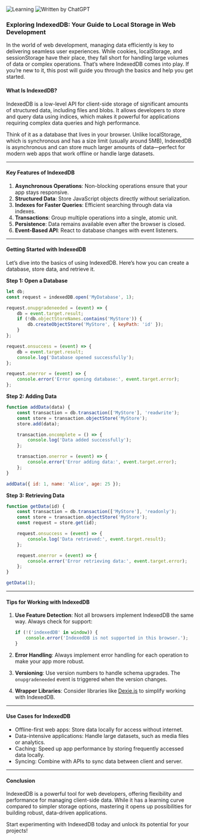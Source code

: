 ![Learning](https://img.shields.io/badge/Self_Education-8A2BE2)
![Written by ChatGPT](https://img.shields.io/badge/written_by-ChatGPT-brightgreen)

### Exploring IndexedDB: Your Guide to Local Storage in Web Development

In the world of web development, managing data efficiently is key to delivering seamless user experiences. While cookies, localStorage, and sessionStorage have their place, they fall short for handling large volumes of data or complex operations. That’s where IndexedDB comes into play. If you’re new to it, this post will guide you through the basics and help you get started.

#### What Is IndexedDB?

IndexedDB is a low-level API for client-side storage of significant amounts of structured data, including files and blobs. It allows developers to store and query data using indices, which makes it powerful for applications requiring complex data queries and high performance.

Think of it as a database that lives in your browser. Unlike localStorage, which is synchronous and has a size limit (usually around 5MB), IndexedDB is asynchronous and can store much larger amounts of data—perfect for modern web apps that work offline or handle large datasets.

---

#### Key Features of IndexedDB

1. **Asynchronous Operations**: Non-blocking operations ensure that your app stays responsive.
2. **Structured Data**: Store JavaScript objects directly without serialization.
3. **Indexes for Faster Queries**: Efficient searching through data via indexes.
4. **Transactions**: Group multiple operations into a single, atomic unit.
5. **Persistence**: Data remains available even after the browser is closed.
6. **Event-Based API**: React to database changes with event listeners.

---

#### Getting Started with IndexedDB

Let’s dive into the basics of using IndexedDB. Here’s how you can create a database, store data, and retrieve it.

**Step 1: Open a Database**

```javascript
let db;
const request = indexedDB.open('MyDatabase', 1);

request.onupgradeneeded = (event) => {
    db = event.target.result;
    if (!db.objectStoreNames.contains('MyStore')) {
        db.createObjectStore('MyStore', { keyPath: 'id' });
    }
};

request.onsuccess = (event) => {
    db = event.target.result;
    console.log('Database opened successfully');
};

request.onerror = (event) => {
    console.error('Error opening database:', event.target.error);
};
```

**Step 2: Adding Data**

```javascript
function addData(data) {
    const transaction = db.transaction(['MyStore'], 'readwrite');
    const store = transaction.objectStore('MyStore');
    store.add(data);

    transaction.oncomplete = () => {
        console.log('Data added successfully');
    };

    transaction.onerror = (event) => {
        console.error('Error adding data:', event.target.error);
    };
}

addData({ id: 1, name: 'Alice', age: 25 });
```

**Step 3: Retrieving Data**

```javascript
function getData(id) {
    const transaction = db.transaction(['MyStore'], 'readonly');
    const store = transaction.objectStore('MyStore');
    const request = store.get(id);

    request.onsuccess = (event) => {
        console.log('Data retrieved:', event.target.result);
    };

    request.onerror = (event) => {
        console.error('Error retrieving data:', event.target.error);
    };
}

getData(1);
```

---

#### Tips for Working with IndexedDB

1. **Use Feature Detection**: Not all browsers implement IndexedDB the same way. Always check for support:

    ```javascript
    if (!('indexedDB' in window)) {
        console.error('IndexedDB is not supported in this browser.');
    }
    ```

2. **Error Handling**: Always implement error handling for each operation to make your app more robust.

3. **Versioning**: Use version numbers to handle schema upgrades. The `onupgradeneeded` event is triggered when the version changes.

4. **Wrapper Libraries**: Consider libraries like [Dexie.js](https://dexie.org/) to simplify working with IndexedDB.

---

#### Use Cases for IndexedDB

- Offline-first web apps: Store data locally for access without internet.
- Data-intensive applications: Handle large datasets, such as media files or analytics.
- Caching: Speed up app performance by storing frequently accessed data locally.
- Syncing: Combine with APIs to sync data between client and server.

---

#### Conclusion

IndexedDB is a powerful tool for web developers, offering flexibility and performance for managing client-side data. While it has a learning curve compared to simpler storage options, mastering it opens up possibilities for building robust, data-driven applications.

Start experimenting with IndexedDB today and unlock its potential for your projects!

